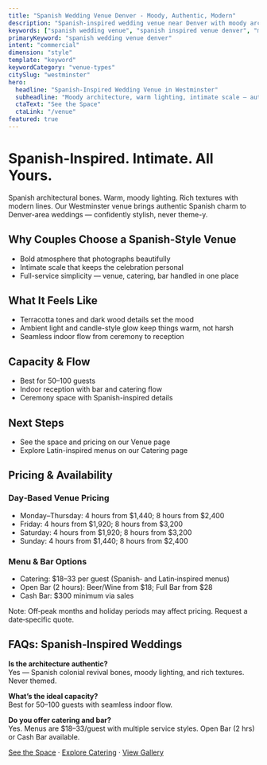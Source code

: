 ```yaml
---
title: "Spanish Wedding Venue Denver - Moody, Authentic, Modern"
description: "Spanish-inspired wedding venue near Denver with moody architecture and modern execution. Intimate celebrations for 50–100 guests."
keywords: ["spanish wedding venue", "spanish inspired venue denver", "moody wedding venue colorado", "intimate spanish wedding"]
primaryKeyword: "spanish wedding venue denver"
intent: "commercial"
dimension: "style"
template: "keyword"
keywordCategory: "venue-types"
citySlug: "westminster"
hero:
  headline: "Spanish-Inspired Wedding Venue in Westminster"
  subheadline: "Moody architecture, warm lighting, intimate scale — authentically Spanish, never overdone"
  ctaText: "See the Space"
  ctaLink: "/venue"
featured: true
---
```


# Spanish-Inspired. Intimate. All Yours.

Spanish architectural bones. Warm, moody lighting. Rich textures with modern lines. Our Westminster venue brings authentic Spanish charm to Denver-area weddings — confidently stylish, never theme-y.

## Why Couples Choose a Spanish-Style Venue

- Bold atmosphere that photographs beautifully
- Intimate scale that keeps the celebration personal
- Full-service simplicity — venue, catering, bar handled in one place

## What It Feels Like

- Terracotta tones and dark wood details set the mood
- Ambient light and candle-style glow keep things warm, not harsh
- Seamless indoor flow from ceremony to reception

## Capacity & Flow

- Best for 50–100 guests
- Indoor reception with bar and catering flow
- Ceremony space with Spanish-inspired details

## Next Steps

- See the space and pricing on our Venue page
- Explore Latin-inspired menus on our Catering page

## Pricing & Availability

### Day‑Based Venue Pricing
- Monday–Thursday: 4 hours from $1,440; 8 hours from $2,400
- Friday: 4 hours from $1,920; 8 hours from $3,200
- Saturday: 4 hours from $1,920; 8 hours from $3,200
- Sunday: 4 hours from $1,440; 8 hours from $2,400

### Menu & Bar Options
- Catering: $18–33 per guest (Spanish‑ and Latin‑inspired menus)
- Open Bar (2 hours): Beer/Wine from $18; Full Bar from $28
- Cash Bar: $300 minimum via sales

Note: Off‑peak months and holiday periods may affect pricing. Request a date‑specific quote.

## FAQs: Spanish‑Inspired Weddings

**Is the architecture authentic?**  
Yes — Spanish colonial revival bones, moody lighting, and rich textures. Never themed.

**What’s the ideal capacity?**  
Best for 50–100 guests with seamless indoor flow.

**Do you offer catering and bar?**  
Yes. Menus are $18–33/guest with multiple service styles. Open Bar (2 hrs) or Cash Bar available.

[See the Space](/venue) · [Explore Catering](/catering) · [View Gallery](/gallery)

